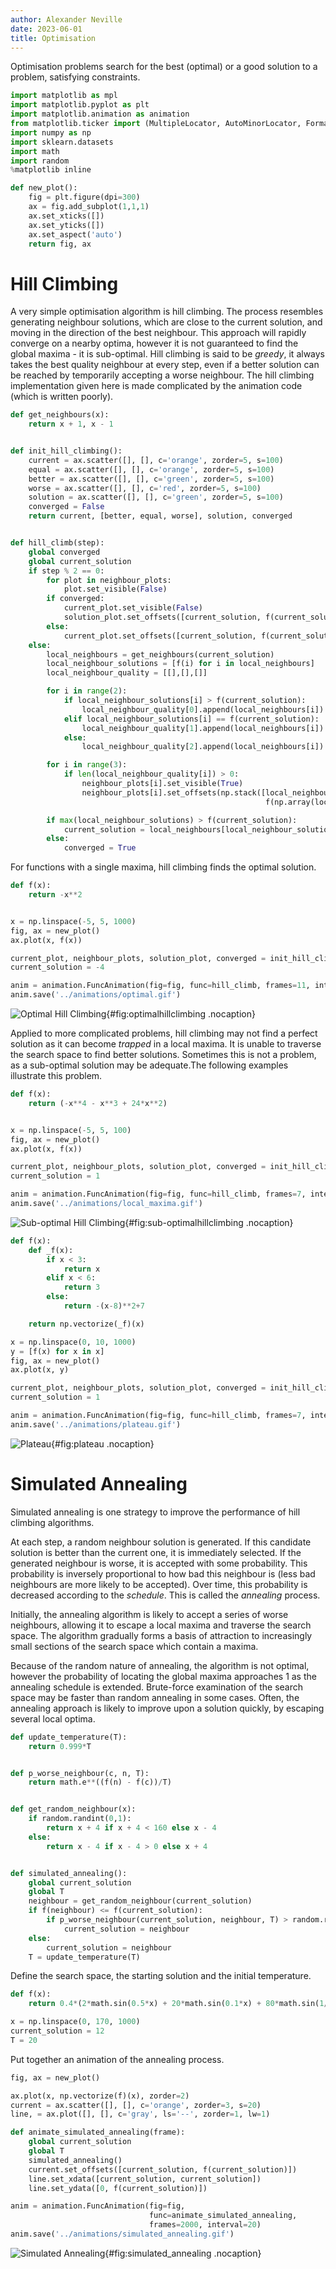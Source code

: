 ```yaml
---
author: Alexander Neville
date: 2023-06-01
title: Optimisation
---
```


Optimisation problems search for the best (optimal) or a good solution
to a problem, satisfying constraints.

```python
import matplotlib as mpl
import matplotlib.pyplot as plt
import matplotlib.animation as animation
from matplotlib.ticker import (MultipleLocator, AutoMinorLocator, FormatStrFormatter)
import numpy as np
import sklearn.datasets
import math
import random
%matplotlib inline

def new_plot():
    fig = plt.figure(dpi=300)
    ax = fig.add_subplot(1,1,1)
    ax.set_xticks([])
    ax.set_yticks([])
    ax.set_aspect('auto')
    return fig, ax
```

# Hill Climbing

A very simple optimisation algorithm is hill climbing. The process
resembles generating neighbour solutions, which are close to the current
solution, and moving in the direction of the best neighbour. This
approach will rapidly converge on a nearby optima, however it is not
guaranteed to find the global maxima - it is sub-optimal. Hill climbing
is said to be _greedy_, it always takes the best quality neighbour at
every step, even if a better solution can be reached by temporarily
accepting a worse neighbour. The hill climbing implementation given here
is made complicated by the animation code (which is written poorly).

```python
def get_neighbours(x):
    return x + 1, x - 1


def init_hill_climbing():
    current = ax.scatter([], [], c='orange', zorder=5, s=100)
    equal = ax.scatter([], [], c='orange', zorder=5, s=100)
    better = ax.scatter([], [], c='green', zorder=5, s=100)
    worse = ax.scatter([], [], c='red', zorder=5, s=100)
    solution = ax.scatter([], [], c='green', zorder=5, s=100)
    converged = False
    return current, [better, equal, worse], solution, converged


def hill_climb(step):
    global converged
    global current_solution
    if step % 2 == 0:
        for plot in neighbour_plots:
            plot.set_visible(False)
        if converged:
            current_plot.set_visible(False)
            solution_plot.set_offsets([current_solution, f(current_solution)])
        else:
            current_plot.set_offsets([current_solution, f(current_solution)])
    else:
        local_neighbours = get_neighbours(current_solution)
        local_neighbour_solutions = [f(i) for i in local_neighbours]
        local_neighbour_quality = [[],[],[]]

        for i in range(2):
            if local_neighbour_solutions[i] > f(current_solution):
                local_neighbour_quality[0].append(local_neighbours[i])
            elif local_neighbour_solutions[i] == f(current_solution):
                local_neighbour_quality[1].append(local_neighbours[i])
            else:
                local_neighbour_quality[2].append(local_neighbours[i])

        for i in range(3):
            if len(local_neighbour_quality[i]) > 0:
                neighbour_plots[i].set_visible(True)
                neighbour_plots[i].set_offsets(np.stack([local_neighbour_quality[i],
                                                         f(np.array(local_neighbour_quality[i]))]).T)

        if max(local_neighbour_solutions) > f(current_solution):
            current_solution = local_neighbours[local_neighbour_solutions.index(max(local_neighbour_solutions))]
        else:
            converged = True
```

For functions with a single maxima, hill climbing finds the optimal
solution.

```python
def f(x):
    return -x**2


x = np.linspace(-5, 5, 1000)
fig, ax = new_plot()
ax.plot(x, f(x))

current_plot, neighbour_plots, solution_plot, converged = init_hill_climbing()
current_solution = -4

anim = animation.FuncAnimation(fig=fig, func=hill_climb, frames=11, interval=500)
anim.save('../animations/optimal.gif')
```

![Optimal Hill
Climbing](../res/animations/optimal.gif){#fig:optimalhillclimbing
.nocaption}

Applied to more complicated problems, hill climbing may not find a
perfect solution as it can become _trapped_ in a local maxima. It is
unable to traverse the search space to find better solutions. Sometimes
this is not a problem, as a sub-optimal solution may be adequate.The
following examples illustrate this problem.

```python
def f(x):
    return (-x**4 - x**3 + 24*x**2)


x = np.linspace(-5, 5, 100)
fig, ax = new_plot()
ax.plot(x, f(x))

current_plot, neighbour_plots, solution_plot, converged = init_hill_climbing()
current_solution = 1

anim = animation.FuncAnimation(fig=fig, func=hill_climb, frames=7, interval=500)
anim.save('../animations/local_maxima.gif')
```

![Sub-optimal Hill
Climbing](../res/animations/local_maxima.gif){#fig:sub-optimalhillclimbing
.nocaption}

```python
def f(x):
    def _f(x):
        if x < 3:
            return x
        elif x < 6:
            return 3
        else:
            return -(x-8)**2+7

    return np.vectorize(_f)(x)

x = np.linspace(0, 10, 1000)
y = [f(x) for x in x]
fig, ax = new_plot()
ax.plot(x, y)

current_plot, neighbour_plots, solution_plot, converged = init_hill_climbing()
current_solution = 1

anim = animation.FuncAnimation(fig=fig, func=hill_climb, frames=7, interval=500)
anim.save('../animations/plateau.gif')
```

![Plateau](../res/animations/plateau.gif){#fig:plateau .nocaption}

# Simulated Annealing

Simulated annealing is one strategy to improve the performance of hill
climbing algorithms.

At each step, a random neighbour solution is generated. If this
candidate solution is better than the current one, it is immediately
selected. If the generated neighbour is worse, it is accepted with some
probability. This probability is inversely proportional to how bad this
neighbour is (less bad neighbours are more likely to be accepted). Over
time, this probability is decreased according to the _schedule_. This is
called the _annealing_ process.

Initially, the annealing algorithm is likely to accept a series of worse
neighbours, allowing it to escape a local maxima and traverse the search
space. The algorithm gradually forms a basis of attraction to
increasingly small sections of the search space which contain a maxima.

Because of the random nature of annealing, the algorithm is not optimal,
however the probability of locating the global maxima approaches 1 as
the annealing schedule is extended. Brute-force examination of the
search space may be faster than random annealing in some cases. Often,
the annealing approach is likely to improve upon a solution quickly, by
escaping several local optima.

```python
def update_temperature(T):
    return 0.999*T


def p_worse_neighbour(c, n, T):
    return math.e**((f(n) - f(c))/T)


def get_random_neighbour(x):
    if random.randint(0,1):
        return x + 4 if x + 4 < 160 else x - 4
    else:
        return x - 4 if x - 4 > 0 else x + 4


def simulated_annealing():
    global current_solution
    global T
    neighbour = get_random_neighbour(current_solution)
    if f(neighbour) <= f(current_solution):
        if p_worse_neighbour(current_solution, neighbour, T) > random.random():
            current_solution = neighbour
    else:
        current_solution = neighbour
    T = update_temperature(T)
```

Define the search space, the starting solution and the initial
temperature.

```python
def f(x):
    return 0.4*(2*math.sin(0.5*x) + 20*math.sin(0.1*x) + 80*math.sin(1/60*x))

x = np.linspace(0, 170, 1000)
current_solution = 12
T = 20
```

Put together an animation of the annealing process.

```python
fig, ax = new_plot()

ax.plot(x, np.vectorize(f)(x), zorder=2)
current = ax.scatter([], [], c='orange', zorder=3, s=20)
line, = ax.plot([], [], c='gray', ls='--', zorder=1, lw=1)

def animate_simulated_annealing(frame):
    global current_solution
    global T
    simulated_annealing()
    current.set_offsets([current_solution, f(current_solution)])
    line.set_xdata([current_solution, current_solution])
    line.set_ydata([0, f(current_solution)])

anim = animation.FuncAnimation(fig=fig,
                               func=animate_simulated_annealing,
                               frames=2000, interval=20)
anim.save('../animations/simulated_annealing.gif')
```

![Simulated
Annealing](../res/animations/simulated_annealing.gif){#fig:simulated_annealing
.nocaption}
